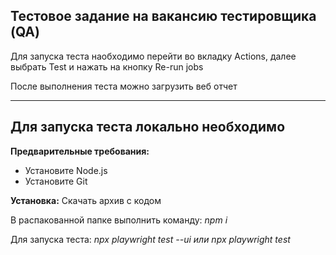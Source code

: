 ## Тестовое задание на вакансию тестировщика (QA)

Для запуска теста наобходимо перейти во вкладку Actions, далее выбрать Test и нажать на кнопку Re-run jobs

После выполнения теста можно загрузить веб отчет

-------------------------------------------
## Для запуска теста локально необходимо 

**Предварительные требования:**

- Установите Node.js
- Установите Git

**Установка:**
Скачать архив с кодом

В распакованной папке выполнить команду: *npm i*

Для запуска теста: *npx playwright test --ui или npx playwright test*


